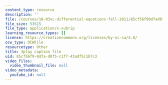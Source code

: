 ```yaml
---
content_type: resource
description: ''
file: /courses/18-03sc-differential-equations-fall-2011/85cf56f90d7ad0f5c1f743adf5c1b7c3_EQJBp6Ym-6A.srt
file_size: 53515
file_type: application/x-subrip
learning_resource_types: []
license: https://creativecommons.org/licenses/by-nc-sa/4.0/
ocw_type: OCWFile
resourcetype: Other
title: 3play caption file
uid: 85cf56f9-0d7a-d0f5-c1f7-43adf5c1b7c3
video_files:
  video_thumbnail_file: null
video_metadata:
  youtube_id: null
---
```

